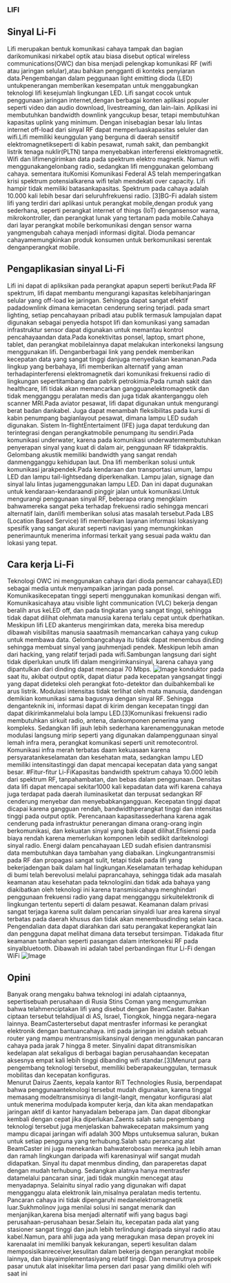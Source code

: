 ### LIFI

## Sinyal Li-Fi
Lifi   merupakan   bentuk   komunikasi   cahaya   tampak   dan   bagian   darikomunikasi   nirkabel   optik   atau   biasa   disebut  optical wireless communications(OWC) dan bisa menjadi pelengkap komunikasi RF (wifi atau jaringan selular),atau bahkan pengganti di konteks penyiaran data.Pengembangan   dalam   peggunaan  light emitting dioda  (LED)   untukpenerangan   memberikan   kesempatan   untuk   menggabungkan   teknologi   lifi   kesejumlah lingkungan LED. Lifi sangat cocok untuk penggunaan jaringan internet,dengan berbagai konten aplikasi populer seperti video dan audio download, livestreaming,   dan   lain-lain.  Aplikasi   ini   membutuhkan   bandwidth   downlink   yangcukup  besar,  tetapi membutuhkan  kapasitas  uplink yang  minimum. Dengan inisebagian   besar   lalu   lintas   internet   off-load   dari   sinyal   RF   dapat   memperluaskapasitas seluler dan wifi.Lifi memiliki keunggulan yang berguna di daerah sensitif elektromagnetikseperti   di   kabin   pesawat,   rumah   sakit,   dan   pembangkit   listrik   tenaga   nuklir(PLTN)   tanpa   menyebabkan   interferensi   elektromagnetik.   Wifi   dan   lifimengirimkan  data  pada spektrum elektro  magnetik.   Namun  wifi menggunakangelonbang radio, sedangkan lifi menggunakan gelombang cahaya. sementara ituKomisi Komunikasi Federal AS telah memperingatkan krisi spektrum potensialkarena wifi telah  mendekati  over capacity. Lifi hampir  tidak  memiliki batasankapasitas.   Spektrum   pada   cahaya   adalah   10.000   kali   lebih   besar   dari   seluruhfrekuensi radio. [3]BG-Fi adalah sistem lifi yang terdiri dari aplikasi untuk perangkat mobile,dengan produk yang sederhana, seperti perangkat internet of things (IoT) dengansensor warna, mikrokontroller, dan perangkat lunak yang tertanam pada mobile.Cahaya  dari  layar   perangkat  mobile  berkomunikasi  dengan   sensor  warna  yangmengubah   cahaya   menjadi   informasi   digital.   Dioda   pemancar   cahayamemungkinkan   produk   konsumen   untuk   berkomunikasi   serentak   denganperangkat mobile.

 ## Pengaplikasian sinyal Li-Fi
 Lifi ini dapat di apliksikan pada perangkat apapun seperti berikut:Pada   RF   spektrum,   lifi   dapat   membantu   mengurangi   kapasitas   kelebihanjaringan   selular   yang   off-load   ke  jaringan.   Sehingga   dapat  sangat  efektif   padadownlink dimana kemacetan cenderung sering terjadi.
 pada smart lighting, setiap pencahayaan pribadi atau publik termasuk lampujalan dapat digunakan sebagai penyedia hotspot lifi dan komunikasi yang samadan infrastruktur sensor dapat digunakan untuk memantau kontrol pencahayaandan data.Pada konektivitas ponsel, laptop,  smart phone, tablet, dan perangkat mobilelainnya   dapat   melakukan   interkoneksi   langsung   menggunakan   lifi.   Denganberbagai link yang pendek memberikan kecepatan data yang sangat tinggi danjuga menyediakan keamanan.Pada lingkup yang berbahaya, lifi memberikan alternatif yang aman terhadapinterferensi elektromagnetik dari komunikasi frekuensi radio di lingkungan sepertitambang dan pabrik petrokimia.Pada   rumah   sakit   dan   healthcare,   lifi   tidak   akan   memancarkan   gangguanelektromagnetik   dan   tidak   mengganggu   peralatan   medis   dan   juga   tidak   akanterganggu oleh scanner MRI.Pada aviator pesawat, lifi dapat digunakan untuk mengurangi berat badan dankabel. Juga dapat menambah fleksibilitas pada kursi di kabin penumpang bagianlayout  pesawat,   dimana   lampu   LED   sudah   digunakan.   Sistem   In-flightEntertaiment  (IFE)   juga   dapat   terdukung   dan   terintegrasi   dengan   perangkatmobile penumpang itu sendiri.Pada   komunikasi   underwater,   karena   pada   komunikasi   underwatermembutuhkan penyerapan sinyal yang kuat di dalam air, penggunaan RF tidakpraktis.   Gelombang   akustik   memiliki   bandwidth   yang   sangat   rendah   danmengganggu kehidupan laut. Dna lifi memberikan solusi untuk komunikasi jarakpendek.Pada   kendaraan   dan   transportasi   umum,   lampu   LED   dan   lampu  tail-lightsedang   diperkenalkan.   Lampu   jalan,   signage   dan   sinyal   lalu   lintas   jugamenggunakan lampu LED. Dan ini dapat dugunakan untuk kendaraan-kendaraandi pinggir jalan untuk komunikasi.Untuk mengurangi penggunaan sinyal RF, beberapa orang mengklaim bahwamereka sangat peka terhadap frekuensi radio sehingga mencari alternatif lain, danlifi memberikan solusi atas masalah tersebut.Pada LBS (Location Based Service) lifi memberikan layanan informasi lokasiyang spesifik yang sangat akurat seperti navigasi yang memungkinkan penerimauntuk menerima informasi terkait yang sesuai pada waktu dan lokasi yang tepat.
 
 ## Cara kerja Li-Fi
 Teknologi OWC ini menggunakan cahaya dari dioda pemancar cahaya(LED)   sebagai   media   untuk   menyampaikan   jaringan   pada   ponsel.   Komunikasikecepatan   tinggi   seperti   menggunakan   komunikasi   dengan   wifi.   Komunikasicahaya atau  visible light communication (VLC) bekerja dengan beralih arus keLED off, dan pada tingkatan yang sangat tinggi, sehingga tidak dapat dilihat olehmata manusia karena terlalu cepat untuk dperhatikan. Meskipun lifi LED akanterus mengirimkan data, mereka bisa meredup dibawah visibilitas manusia saaatmasih   memancarkan     cahaya   yang   cukup   untuk   membawa   data.   Gelombangcahaya itu  tidak  dapat menembus  dinding sehingga membuat sinyal yang jauhmenjadi pendek. Meskipun lebih aman dari hacking, yang relatif terjadi pada wifi.Sambungan langsung dari sight tidak diperlukan unutk lifi dalam mengirimkansinyal, karena cahaya yang dipantulkan dari dinding dapat mencapai 70 Mbps.
 ![Image](Cara-kerja-Li-Fi.jpg)
 konduktor pada saat itu, akibat output optik, dapat diatur pada kecepatan yangsangat   tinggi   yang   dapat   dideteksi   oleh   perangkat   foto-detektor   dan   duibahkembali ke arus listrik. Modulasi intensitas tidak terlihat oleh mata manusia, dandengan demikian komunikasi sama bagusnya dengan sinyal RF. Sehingga denganteknik ini, informasi dapat di kirim dengan kecepatan tinggi dan dapat dikirimkanmelalui bola lampu LED.[3]Komunikasi   frekuensi   radio   membutuhkan   sirkuit   radio,   antena,   dankomponen penerima yang kompleks. Sedangkan lifi jauh lebih sederhana karenamenggunakan   metode   modulasi   langsung   mirip   seperti   yang   digunakan   dalampenggunaan sinyal lemah infra mera, perangkat komunikasi seperti unit  remotecontrol.   Komunikasi   infra   merah   terbatas   daam   kekuasaan   karena   persyaratankeselamatan   dan   kesehatan   mata,   sedangkan   lampu   LED   memiliki   intensitastinggi dan dapat mencapai kecepatan data yang sangat besar.
 #Fitur-fitur Li-FiKapasitas bandwidth spektrum cahaya 10.000 lebih dari spektrum RF, tanpahambatan, dan bebas dalam penggunaan. Densitas data lifi dapat mencapai sekitar1000 kali kepadatan data wifi karena cahaya juga terdapat pada daerah iluminasiketat   dan   terpusat   sedangkan   RF   cenderung   menyebar   dan   menyebabkangangguan.   Kecepatan   tinggi  dapat  dicapai  karena  gangguan   rendah,   bandwidthperangkat tinggi dan intensitas tinggi pada output optik. Perencanaan kapasitassederhana karena agak cenderung pada infrastruktur penerangan dimana orang-orang ingin berkomunikasi, dan kekuatan sinyal yang baik dapat dilihat.Efisiensi pada biaya rendah karena memerlukan komponen lebih sedikit dariteknologi   sinyal   radio.   Energi   dalam   pencahayaan   LED   sudah   efisien   dantransmisi   data   membutuhkan   daya   tambahan   yang   diabaikan.   Lingkungantransmisi pada RF dan propagasi sangat sulit, tetapi tidak pada lifi yang bekerjadengan baik dalam hal lingkungan.Keselamatan terhadap kehidupan di bumi telah berevolusi melalui paprancahaya,   sehingga   tidak     ada  masalah   keamanan   atau   kesehatan   pada   teknologiini.dan   tidak   ada   bahaya   yang   diakibatkan   oleh   teknologi   ini   karena   transmisicahaya menghindari penggunaan frekuensi radio yang dapat mengganggu sirkuitelektronik di lingkungan tertentu seperti di dalam pesawat.
 Keamanan dalam privasi sangat terjaga karena sulit dalam pencarian sinyaldi luar area karena sinyal terbatas pada daerah khusus dan tidak akan menembusdinding selain kaca. Pengendalian data dapat diarahkan dari satu perangakat keperangkat lain dan pengguna dapat melihat dimana data tersebut tersimpan. Tidakada fitur keamanan tambahan seperti pasangan dalam interkoneksi RF pada sinyalbluetooth.
 Dibawah ini adalah tabel perbandingan fitur Li-Fi dengan WiFi
  ![Image](10-0.png)
 ## Opini
 Banyak   orang   mengaku   bahwa   teknologi   ini   adalah   ciptaannya,   sepertisebuah   perusahaan   di   Rusia   Stins   Coman   yang   mengumumkan   bahwa   telahmenciptakan lifi yang disebut dengan BeamCaster. Bahkan ciptaan tersebut telahdijual   di   AS,   Israel,   Tiongkok,   hingga   negara-negara   lainnya.     BeamCastertersebut   dapat   mentrasfer   informasi   ke   perangkat   elektronik   dengan   bantuancahaya. inti pada jaringan ini adalah sebuah router yang mampu mentransmisikansinyal dengan menggunakan pancaran cahaya pada jarak 7 hingga 8 meter. Sinyalini dapat ditransmisikan kedelapan alat sekaligus di berbagai bagian perusahaandan kecepatan aksesnya empat kali lebih tinggi dibanding wifi standar.[3]Menurut   para   pengembang   teknologi   tersebut, memiliki   beberapakeunggulan, termasuk mobilitas dan   kecepatan konfiguras.   
 Menurut Dairus Zaents, kepala kantor RiT Technologies Rusia, berpendapat bahwa penggunaanteknologi tersebut mudah digunakan, karena tinggal memasang modeltransmisinya di langit-langit, mengatur konfigurasi alat untuk menerima modulpada komputer kerja, dan kita akan mendapatkan jaringan aktif di kantor hanyadalam beberapa jam. Dan dapat dibongkar kembali dengan cepat jika diperlukan.Zaents salah satu pengembang teknologi tersebut juga menjelaskan bahwakecepatan maksimum yang mampu dicapai jaringan wifi adalah 300 Mbps untuksemua saluran, bukan untuk setiap pengguna yang terhubung.Salah satu perancang alat BeamCaster ini juga menekankan bahwaterobosan mereka jauh lebih aman dan ramah lingkungan daripada wifi karenasinyal wiif sangat mudah didapatkan. Sinyal itu dapat menmbus dinding, dan paraperetas dapat dengan mudah terhubung. Sedangkan alatnya hanya mentrasfer datamelalui pancaran sinar, jadi tidak mungkin mencegat atau menyadapnya. Selainitu sinyal radio yang digunakan wifi dapat mengganggu alata   elektronik   lain,misalnya peralatan medis tertentu. Pancaran cahaya ini tidak dipengaruhi medanelektromagnetik luar.Sukhmolinov juga menilai solusi ini sangat menarik dan menjanjikan,karena bisa menjadi alternatif wifi yang bagus bagi perusahaan-perusahaan besar.Selain itu, kecepatan pada   alat yang stasioner sangat tinggi dan jauh lebih terlindungi daripada sinyal radio atau kabel.Namun, para ahli juga ada yang meragukan masa depan proyek ini karenaalat ini   memiliki   banyak   kekurangan,   seperti   kesulitan   dalam   memposisikanreceiver,kesulitan dalam bekerja dengan perangkat mobile lainnya, dan biayaimplementasiyang relatif tinggi. Dan menurutnya prospek pasar unutuk alat inisekitar lima persen dari pasar yang dimiliki oleh wifi saat ini
